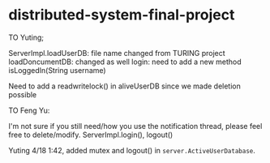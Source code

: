 # distributed-system-final-project

TO Yuting;

ServerImpl.loadUserDB: file name changed from TURING project
        loadDoncumentDB: changed as well
        login: need to add a new method isLoggedIn(String username)

Need to add a readwritelock() in aliveUserDB since we made deletion possible
        


TO Feng Yu:

I'm not sure if you still need/how you use the notification thread, 
please feel free to delete/modify.
    ServerImpl.login(), logout()

Yuting 4/18 1:42, added mutex and logout() in `server.ActiveUserDatabase`.
